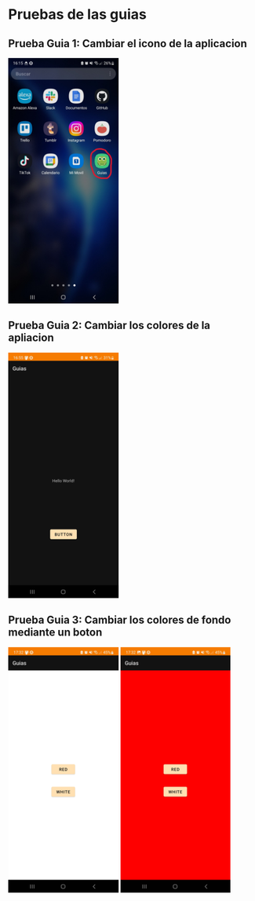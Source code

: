 # Pruebas de las guias

## Prueba Guia 1: Cambiar el icono de la aplicacion

<img src="images\pruebas-guias\Prueba_Guia_1.jpg" style="height: 500px"/>

## Prueba Guia 2: Cambiar los colores de la apliacion

<img src="images\pruebas-guias\Prueba_Guia_2.jpg" style="height: 500px"/>

## Prueba Guia 3: Cambiar los colores de fondo mediante un boton

<img src="images\pruebas-guias\Prueba_Guia_3a.jpg" style="height: 500px"/>
<img src="images\pruebas-guias\Prueba_Guia_3b.jpg" style="height: 500px"/>
